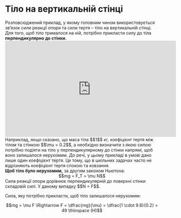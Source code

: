 # Тiло на вертикальнiй стiнцi

<div class="space">Розповсюджений приклад, у якому головним чином використовується зв’язок сили реакцiї опори та сили тертя – тiло на вертикальнiй стiнцi. Для того, щоб тiло трималося на нiй, потрібно прикласти силу до тіла <b>перпендикулярно до стінки.</b></div>

<div class="space"><div class="fluidMedia">
<iframe width="560" height="315" src="https://www.youtube.com/embed/efnAPgVK-bc" frameborder="0" allowfullscreen></iframe>
</div></div>

<div class="space">Наприклад, якщо сказано, що маса тiла $$1$$ кг, коефiцiєнт тертя мiж тiлом та стiнкою $$\mu = 0.2$$, а необхiдно визначити з якою силою потрiбно подiяти на тiло у перпендикулярному до стiнки напрямi, щоб воно залишалося нерухомим. До речi, у цьому прикладi в умовi дано лише один коефiцiєнт тертя. Це тому, що в шкiльних задачах часто не вiдрiзняють коефiцiєнт тертя спокою та ковзання.</div>

<div class="space"><b>Щоб тiло було нерухомим,</b> за другим законом Ньютона:</div>

<div class="space" align="center">$$mg = F_T = \mu N$$</div>

<div class="space">Сила реакцiї опори дорiвнює перпендикулярнiй до поверхнi стiнки складовiй силi. У даному випадку $$N = F$$.</div>

<div class="space"><p class="p3">Cила, яку потрiбно прикласти, щоб тiло залишалося нерухомим:</p></div>

<div align="center">$$mg = \mu F \Rightarrow F = \dfrac{mg}{\mu} = \dfrac{1 \cdot 9.8}{0.2} = 49 \thinspace (H)$$</div>